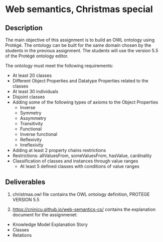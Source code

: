 # Web semantics, Christmas special 


## Description
The main objective of this assignment is to build an OWL ontology using Protégé. The ontology
can be built for the same domain chosen by the students in the previous assignment. The
students will use the version 5.5 of the Protégé ontology editor.

The ontology must meet the following requirements:
 -  At least 20 classes
 -  Different Object Properties and Datatype Properties related to the classes
 -  At least 30 individuals
 -  Disjoint classes
 - Adding some of the following types of axioms to the Object Properties
    - Inverse
    - Symmetry
    - Assymmetry
    - Transitivity
    - Functional  
    - Inverse functional
    - Reflexivity
    - Irreflexivity
- Adding at least 2 property chains restrictions
- Restrictions: allValuesFrom, someValuesFrom, hasValue, cardinality
- Classification of classes and instances through value ranges
    - At least 5 defined classes with conditions of value ranges


## Deliverables

1. christmas.owl file contains the OWL ontology definition, PROTEGE VERSION 5.5

2. https://cninicu.github.io/web-semantics-cs/ contains the explanation document for the assignmenet: 

- Knowledge Model Explanation Story
- Classes
- Relations
